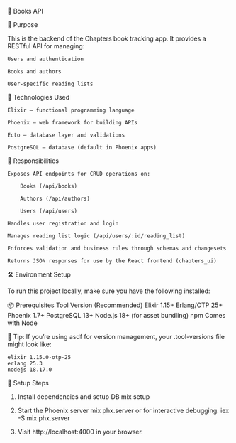 📘 Books API

🎯 Purpose

This is the backend of the Chapters book tracking app. It provides a RESTful API for managing:

    Users and authentication

    Books and authors

    User-specific reading lists

🧰 Technologies Used

    Elixir – functional programming language

    Phoenix – web framework for building APIs

    Ecto – database layer and validations

    PostgreSQL – database (default in Phoenix apps)

🧠 Responsibilities

    Exposes API endpoints for CRUD operations on:

        Books (/api/books)

        Authors (/api/authors)

        Users (/api/users)

    Handles user registration and login

    Manages reading list logic (/api/users/:id/reading_list)

    Enforces validation and business rules through schemas and changesets

    Returns JSON responses for use by the React frontend (chapters_ui)

🛠️ Environment Setup

To run this project locally, make sure you have the following installed:

📦 Prerequisites
Tool Version (Recommended)
Elixir 1.15+
Erlang/OTP 25+
Phoenix 1.7+
PostgreSQL 13+
Node.js 18+ (for asset bundling)
npm Comes with Node

📎 Tip: If you’re using asdf for version management, your .tool-versions file might look like:

    elixir 1.15.0-otp-25
    erlang 25.3
    nodejs 18.17.0

🧪 Setup Steps

1. Install dependencies and setup DB
   mix setup

2. Start the Phoenix server
   mix phx.server
   or for interactive debugging:
   iex -S mix phx.server

3. Visit http://localhost:4000 in your browser.
